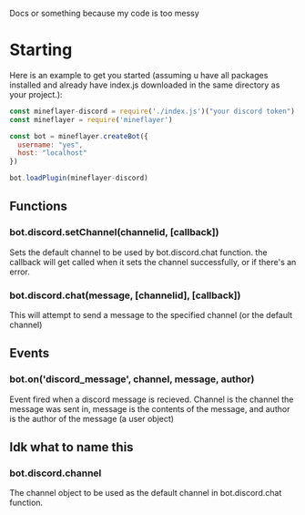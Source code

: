 Docs or something because my code is too messy

# Starting
Here is an example to get you started (assuming u have all packages installed and already have index.js downloaded in the same directory as your project.):

```js
const mineflayer-discord = require('./index.js')("your discord token")
const mineflayer = require('mineflayer')

const bot = mineflayer.createBot({
  username: "yes",
  host: "localhost"
})

bot.loadPlugin(mineflayer-discord)
```

## Functions

### bot.discord.setChannel(channelid, \[callback])
Sets the default channel to be used by bot.discord.chat function.
the callback will get called when it sets the channel successfully, or if there's an error.

### bot.discord.chat(message, \[channelid], \[callback])
This will attempt to send a message to the specified channel (or the default channel)

## Events

### bot.on('discord_message',  channel, message, author)
Event fired when a discord message is recieved. Channel is the channel the message was sent in, message is the contents of the message, and author is the author of the message (a user object)

## Idk what to name this

### bot.discord.channel
The channel object to be used as the default channel in bot.discord.chat function.


